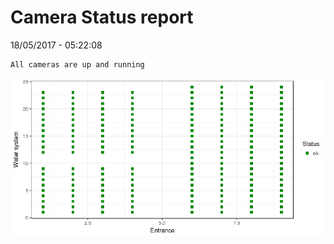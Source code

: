 Camera Status report
================
18/05/2017 - 05:22:08

    All cameras are up and running

![](camreport_files/figure-markdown_github/unnamed-chunk-2-1.png)
